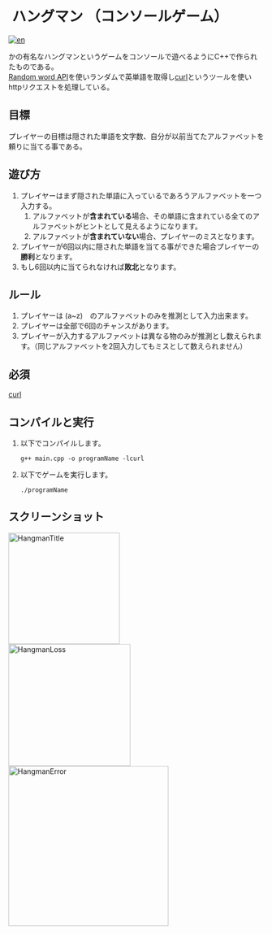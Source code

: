 #  ハングマン （コンソールゲーム）
[![en](https://img.shields.io/badge/lang-en-blue.svg)](https://github.com/renm10/Hangman/blob/main/README.md)

かの有名なハングマンというゲームをコンソールで遊べるようにC++で作られたものである。   
[Random word API](https://random-word-api.herokuapp.com/home)を使いランダムで英単語を取得し[curl](https://curl.se/)というツールを使いhttpリクエストを処理している。

## 目標
プレイヤーの目標は隠された単語を文字数、自分が以前当てたアルファベットを頼りに当てる事である。
## 遊び方
1. プレイヤーはまず隠された単語に入っているであろうアルファベットを一つ入力する。
    1. アルファベットが**含まれている**場合、その単語に含まれている全てのアルファベットがヒントとして見えるようになります。
    2. アルファベットが**含まれていない**場合、プレイヤーのミスとなります。
2. プレイヤーが6回以内に隠された単語を当てる事ができた場合プレイヤーの**勝利**となります。
3. もし6回以内に当てられなければ**敗北**となります。

## ルール
1. プレイヤーは (a~z)　のアルファベットのみを推測として入力出来ます。
2. プレイヤーは全部で6回のチャンスがあります。
3. プレイヤーが入力するアルファベットは異なる物のみが推測とし数えられます。（同じアルファベットを2回入力してもミスとして数えられません）

## 必須
[curl](https://curl.se/)

## コンパイルと実行
1. 以下でコンパイルします。
    ```
    g++ main.cpp -o programName -lcurl
    ```
2. 以下でゲームを実行します。
    ```
    ./programName
    ```
## スクリーンショット
<img width="219" alt="HangmanTitle" src="https://github.com/renm10/Hangman/assets/43124584/660bc57b-b98b-4ae7-99e8-a0fed773b143"><BR CLEAR-ALL/>
<img width="240" alt="HangmanLoss" src="https://github.com/renm10/Hangman/assets/43124584/cded9892-8bc7-405d-9640-3e9f4c190425"><BR CLEAR-ALL/>
<img width="315" alt="HangmanError" src="https://github.com/renm10/Hangman/assets/43124584/efb60cb0-8ec5-410d-a598-e02d0bd5dea0"><BR CLEAR-ALL/>
